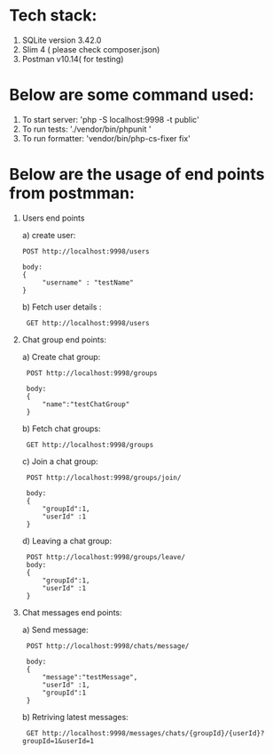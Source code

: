 

# Tech stack:

1) SQLite version 3.42.0 
2) Slim 4 ( please check composer.json)
3)  Postman v10.14( for testing)

# Below are some command used:
1) To start server: 'php -S localhost:9998 -t public'
2) To run tests: './vendor/bin/phpunit <filePath>'
3) To run formatter: 'vendor/bin/php-cs-fixer fix'


# Below are the usage of end points from postmman:

1) Users end points

    a) create user:
  
       POST http://localhost:9998/users
  
       body:
       {
            "username" : "testName"
       }
  
    b) Fetch user details :
  
        GET http://localhost:9998/users

2) Chat group end points:
  
    a) Create chat group:
  
        POST http://localhost:9998/groups
  
        body:
        {
            "name":"testChatGroup"
        }
    b) Fetch chat groups:
  
        GET http://localhost:9998/groups
  
    c) Join a chat group:
  
        POST http://localhost:9998/groups/join/
  
        body:
        {
            "groupId":1,
            "userId" :1
        }
    d) Leaving a chat group:
  
        POST http://localhost:9998/groups/leave/
        body:
        {
            "groupId":1,
            "userId" :1
        }
3) Chat messages end points:
  
    a) Send message:
  
        POST http://localhost:9998/chats/message/
  
        body:
        {
            "message":"testMessage",
            "userId" :1,
            "groupId":1
        }
    b) Retriving latest messages:
  
        GET http://localhost:9998/messages/chats/{groupId}/{userId}?groupId=1&userId=1

